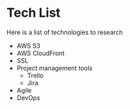 # Tech List

Here is a list of technologies to research

- AWS S3
- AWS CloudFront
- SSL
- Project management tools
    - Trello
    - Jira
- Agile 
- DevOps
